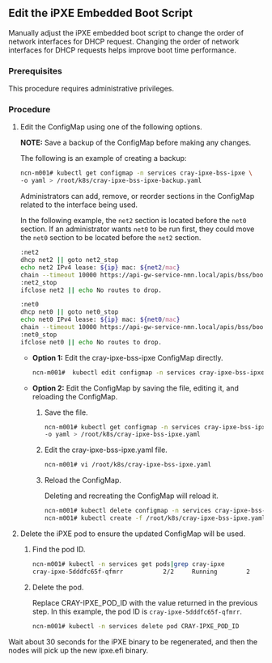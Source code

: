 
## Edit the iPXE Embedded Boot Script

Manually adjust the iPXE embedded boot script to change the order of network interfaces for DHCP request. Changing the order of network interfaces for DHCP requests helps improve boot time performance.

### Prerequisites

This procedure requires administrative privileges.

### Procedure

1.  Edit the ConfigMap using one of the following options.

    **NOTE:** Save a backup of the ConfigMap before making any changes.

    The following is an example of creating a backup:

    ```bash
    ncn-m001# kubectl get configmap -n services cray-ipxe-bss-ipxe \
    -o yaml > /root/k8s/cray-ipxe-bss-ipxe-backup.yaml
    ```

    Administrators can add, remove, or reorder sections in the ConfigMap related to the interface being used.

    In the following example, the `net2` section is located before the `net0` section. If an administrator wants `net0` to be run first, they could move the `net0` section to be located before the `net2` section.

    ```bash
    :net2
    dhcp net2 || goto net2_stop
    echo net2 IPv4 lease: ${ip} mac: ${net2/mac}
    chain --timeout 10000 https://api-gw-service-nmn.local/apis/bss/boot/v1/bootscript?mac=${net2/mac} || echo Failed to retrieve next chain from Boot Script Service over net2 (https://api-gw-service-nmn.local/apis/bss/boot/v1/bootscript?mac=${net2/mac} && goto net2_stop
    :net2_stop
    ifclose net2 || echo No routes to drop.

    :net0
    dhcp net0 || goto net0_stop
    echo net0 IPv4 lease: ${ip} mac: ${net0/mac}
    chain --timeout 10000 https://api-gw-service-nmn.local/apis/bss/boot/v1/bootscript?mac=${net0/mac} || echo Failed to retrieve next chain from Boot Script Service over net0 (https://api-gw-service-nmn.local/apis/bss/boot/v1/bootscript?mac=${net0/mac} && goto net0_stop
    :net0_stop
    ifclose net0 || echo No routes to drop.
    ```

    -   **Option 1:** Edit the cray-ipxe-bss-ipxe ConfigMap directly.

        ```bash
        ncn-m001#  kubectl edit configmap -n services cray-ipxe-bss-ipxe
        ```

    -   **Option 2:** Edit the ConfigMap by saving the file, editing it, and reloading the ConfigMap.
        1.  Save the file.

            ```bash
            ncn-m001# kubectl get configmap -n services cray-ipxe-bss-ipxe \
            -o yaml > /root/k8s/cray-ipxe-bss-ipxe.yaml
            ```

        2.  Edit the cray-ipxe-bss-ipxe.yaml file.

            ```bash
            ncn-m001# vi /root/k8s/cray-ipxe-bss-ipxe.yaml
            ```

        3.  Reload the ConfigMap.

            Deleting and recreating the ConfigMap will reload it.

            ```bash
            ncn-m001# kubectl delete configmap -n services cray-ipxe-bss-ipxe
            ncn-m001# kubectl create -f /root/k8s/cray-ipxe-bss-ipxe.yaml
            ```

2.  Delete the iPXE pod to ensure the updated ConfigMap will be used.

    1.  Find the pod ID.

        ```bash
        ncn-m001# kubectl -n services get pods|grep cray-ipxe
        cray-ipxe-5dddfc65f-qfmrr           2/2     Running        2       39h
        ```

    2.  Delete the pod.

        Replace CRAY-IPXE\_POD\_ID with the value returned in the previous step. In this example, the pod ID is `cray-ipxe-5dddfc65f-qfmrr`.

        ```bash
        ncn-m001# kubectl -n services delete pod CRAY-IPXE_POD_ID
        ```


Wait about 30 seconds for the iPXE binary to be regenerated, and then the nodes will pick up the new ipxe.efi binary.



